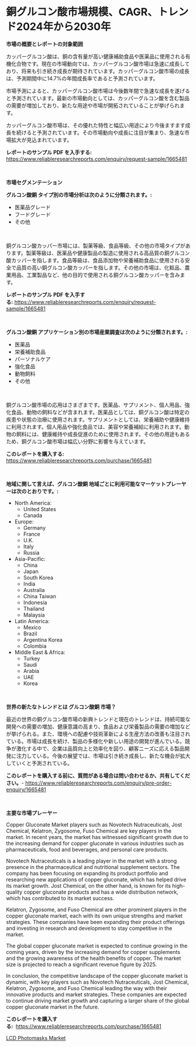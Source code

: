 <p><h1>銅グルコン酸市場規模、CAGR、トレンド2024年から2030年</h1></p><p><strong>市場の概要とレポートの対象範囲</strong></p>
<p><p>カッパーグルコン酸は、銅の含有量が高い健康補助食品や医薬品に使用される有機化合物です。現在の市場動向では、カッパーグルコン酸市場は急速に成長しており、将来も引き続き成長が期待されています。カッパーグルコン酸市場の成長は、予測期間中に14.7%の年間成長率であると予測されています。</p><p>市場予測によると、カッパーグルコン酸市場は今後数年間で急速な成長を遂げると予測されています。最新の市場動向としては、カッパーグルコン酸を含む製品の需要が増加しており、新たな用途や市場が開拓されていることが挙げられます。</p><p>カッパーグルコン酸市場は、その優れた特性と幅広い用途により今後ますます成長を続けると予測されています。その市場動向や成長に注目が集まり、急速な市場拡大が見込まれています。</p></p>
<p><strong>レポートのサンプル PDF を入手する:</strong> <a href="https://www.reliableresearchreports.com/enquiry/request-sample/1665481">https://www.reliableresearchreports.com/enquiry/request-sample/1665481</a></p>
<p>&nbsp;</p>
<p><strong>市場セグメンテーション</strong></p>
<p><strong>グルコン酸銅 タイプ別の市場分析は次のように分類されます。:</strong></p>
<p><ul><li>医薬品グレード</li><li>フードグレード</li><li>その他</li></ul></p>
<p>&nbsp;</p>
<p><p>銅グルコン酸カッパー市場には、製薬等級、食品等級、その他の市場タイプがあります。製薬等級は、医薬品や健康製品の製造に使用される高品質の銅グルコン酸カッパーを指します。食品等級は、食品添加物や栄養補助食品に使用される安全で品質の高い銅グルコン酸カッパーを指します。その他の市場は、化粧品、農業用品、工業製品など、他の目的で使用される銅グルコン酸カッパーを含みます。</p></p>
<p><strong>レポートのサンプル PDF を入手する:</strong>&nbsp;<a href="https://www.reliableresearchreports.com/enquiry/request-sample/1665481">https://www.reliableresearchreports.com/enquiry/request-sample/1665481</a></p>
<p>&nbsp;</p>
<p><strong> グルコン酸銅 アプリケーション別の市場産業調査は次のように分類されます。:</strong></p>
<p><ul><li>医薬品</li><li>栄養補助食品</li><li>パーソナルケア</li><li>強化食品</li><li>動物飼料</li><li>その他</li></ul></p>
<p>&nbsp;</p>
<p><p>銅グルコン酸市場の応用はさまざまです。医薬品、サプリメント、個人用品、強化食品、動物の飼料などが含まれます。医薬品としては、銅グルコン酸は特定の疾患や状態の治療に使用されます。サプリメントとしては、栄養補助や健康維持に利用されます。個人用品や強化食品では、美容や栄養補給に利用されます。動物の飼料には、健康維持や成長促進のために使用されます。その他の用途もあるため、銅グルコン酸市場は幅広い分野に影響を与えています。</p></p>
<p><strong>このレポートを購入する:</strong>&nbsp; <a href="https://www.reliableresearchreports.com/purchase/1665481">https://www.reliableresearchreports.com/purchase/1665481</a></p>
<p>&nbsp;</p>
<p><strong>地域に関して言えば、グルコン酸銅 地域ごとに利用可能なマーケットプレーヤーは次のとおりです。:</strong></p>
<p><ul>
    <li>
        North America:
        <ul>
            <li>United States</li>
            <li>Canada</li>
        </ul>
    </li>
    <li>
        Europe:
        <ul>
            <li>Germany</li>
            <li>France</li>
            <li>U.K.</li>
            <li>Italy</li>
            <li>Russia</li>
        </ul>
    </li>
    <li>
        Asia-Pacific:
        <ul>
            <li>China</li>
            <li>Japan</li>
            <li>South Korea</li>
            <li>India</li>
            <li>Australia</li>
            <li>China Taiwan</li>
            <li>Indonesia</li>
            <li>Thailand</li>
            <li>Malaysia</li>
        </ul>
    </li>
    <li>
        Latin America:
        <ul>
            <li>Mexico</li>
            <li>Brazil</li>
            <li>Argentina Korea</li>
            <li>Colombia</li>
        </ul>
    </li>
    <li>
        Middle East & Africa:
        <ul>
            <li>Turkey</li>
            <li>Saudi</li>
            <li>Arabia</li>
            <li>UAE</li>
            <li>Korea</li>
        </ul>
    </li>
    </ul></p>
<p>&nbsp;</p>
<p><strong>世界の新たなトレンドとは グルコン酸銅 市場？</strong></p>
<p><p>最近の世界の銅グルコン酸市場の新興トレンドと現在のトレンドは、持続可能な開発への需要の増加、健康意識の高まり、食品および栄養製品の需要の増加などが挙げられる。また、環境への配慮や技術革新による生産方法の改善も注目されている。市場は成長を続け、製品の多様化や新しい用途の開発が進んでいる。競争が激化する中で、企業は品質向上と効率化を図り、顧客ニーズに応える製品開発に注力している。今後の展望では、市場は引き続き成長し、新たな機会が拡大していくと予測されている。</p></p>
<p><strong>このレポートを購入する前に、質問がある場合は問い合わせるか、共有してください。</strong>- <a href="https://www.reliableresearchreports.com/enquiry/pre-order-enquiry/1665481">https://www.reliableresearchreports.com/enquiry/pre-order-enquiry/1665481</a></p>
<p>&nbsp;</p>
<p><strong>主要な市場プレーヤー</strong></p>
<p><p>Copper Gluconate Market players such as Novotech Nutraceuticals, Jost Chemical, Kelatron, Zygosome, Fuso Chemical are key players in the market. In recent years, the market has witnessed significant growth due to the increasing demand for copper gluconate in various industries such as pharmaceuticals, food and beverages, and personal care products. </p><p>Novotech Nutraceuticals is a leading player in the market with a strong presence in the pharmaceutical and nutritional supplement sectors. The company has been focusing on expanding its product portfolio and researching new applications of copper gluconate, which has helped drive its market growth. Jost Chemical, on the other hand, is known for its high-quality copper gluconate products and has a wide distribution network, which has contributed to its market success.</p><p>Kelatron, Zygosome, and Fuso Chemical are other prominent players in the copper gluconate market, each with its own unique strengths and market strategies. These companies have been expanding their product offerings and investing in research and development to stay competitive in the market. </p><p>The global copper gluconate market is expected to continue growing in the coming years, driven by the increasing demand for copper supplements and the growing awareness of the health benefits of copper. The market size is projected to reach a significant revenue figure by 2025.</p><p>In conclusion, the competitive landscape of the copper gluconate market is dynamic, with key players such as Novotech Nutraceuticals, Jost Chemical, Kelatron, Zygosome, and Fuso Chemical leading the way with their innovative products and market strategies. These companies are expected to continue driving market growth and capturing a larger share of the global copper gluconate market in the future.</p></p>
<p><strong>このレポートを購入する:</strong>&nbsp;&nbsp;<a href="https://www.reliableresearchreports.com/purchase/1665481">https://www.reliableresearchreports.com/purchase/1665481</a></p>
<p><p><a href="https://github.com/santosh758595/Market-Research-Report-List-4/blob/main/lcd-photomasks-market.md">LCD Photomasks Market</a></p></p>